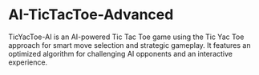 # AI-TicTacToe-Advanced
TicYacToe-AI is an AI-powered Tic Tac Toe game using the Tic Yac Toe approach for smart move selection and strategic gameplay. It features an optimized algorithm for challenging AI opponents and an interactive experience.

